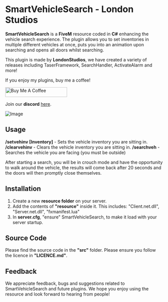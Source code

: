 # SmartVehicleSearch - London Studios
**SmartVehicleSearch** is a **FiveM** resource coded in **C#** enhancing the vehicle search experience. The plugin allows you to set inventories in multiple different vehicles at once, puts you into an animation upon searching and opens all doors whilst searching.

This plugin is made by **LondonStudios**, we have created a variety of releases including TaserFramework, SearchHandler, ActivateAlarm and more!

If you enjoy my plugins, buy me a coffee!

<a href="https://www.buymeacoffee.com/londonstudios" target="_blank"><img src="https://cdn.buymeacoffee.com/buttons/arial-orange.png" alt="Buy Me A Coffee" style="height: 31px !important;width: 197px !important;" ></a>

Join our **discord** [here](https://discord.gg/AtPt9ND).

![Image](https://i.imgur.com/SscG8gQ.png)

## Usage
**/setvehinv [Inventory]** - Sets the vehicle inventory you are sitting in.
**/clearvehinv** - Clears the vehicle inventory you are sitting in.
**/searchveh** - Searches the vehicle you are facing (you must be outside)

After starting a search, you will be in crouch mode and have the opportunity to walk around the vehicle, the results will come back after 20 seconds and the doors will then promptly close themselves.

## Installation
 1.  Create a new **resource folder** on your server.
 2.  Add the contents of **"resource"** inside it. This includes:
"Client.net.dll", "Server.net.dll", "fxmanifest.lua"
3. In **server.cfg**, "ensure" SmartVehicleSearch, to make it load with your server startup.

## Source Code
Please find the source code in the **"src"** folder. Please ensure you follow the licence in **"LICENCE.md"**.

## Feedback
We appreciate feedback, bugs and suggestions related to SmartVehicleSearch and future plugins. We hope you enjoy using the resource and look forward to hearing from people!